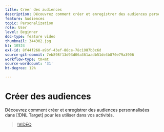 ```yaml
---
title: Créer des audiences
description: Découvrez comment créer et enregistrer des audiences personnalisées dans Target pour les utiliser dans vos activités.
feature: Audiences
topic: Personalization
role: User
level: Beginner
doc-type: feature video
thumbnail: 344302.jpg
kt: 10524
exl-id: 8f44f268-a9bf-43ef-88ce-78c1087b3c6d
source-git-commit: 7eb898f13d93d06a361aadb51de3b870e79a3906
workflow-type: tm+mt
source-wordcount: '31'
ht-degree: 12%

---
```


# Créer des audiences

Découvrez comment créer et enregistrer des audiences personnalisées dans [!DNL Target] pour les utiliser dans vos activités.

>[!VIDEO](https://video.tv.adobe.com/v/3411154/?quality=12&learn=on&captions=fre_fr)

